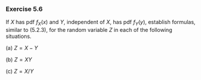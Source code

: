 ### Exercise 5.6
If $X$ has pdf $f_X(x)$ and $Y$, independent of $X$, has pdf $f_Y(y)$, establish formulas, similar to (5.2.3), for the random variable $Z$ in each of the following situations.

(a) $Z = X - Y$

(b) $Z = X Y$

(c) $Z = X / Y$